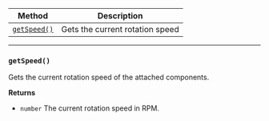 | Method                    | Description                     |
|---------------------------|---------------------------------|
| [`getSpeed()`](#getSpeed) | Gets the current rotation speed |

---
### `getSpeed()`
Gets the current rotation speed of the attached components.

**Returns**
- `number` The current rotation speed in RPM.

